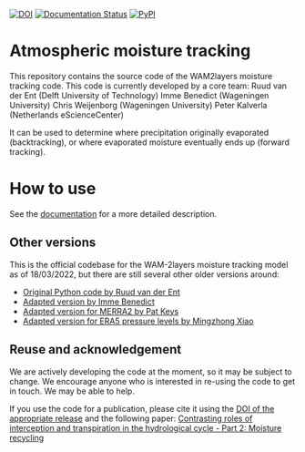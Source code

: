 [![DOI](https://zenodo.org/badge/471007521.svg)](https://zenodo.org/badge/latestdoi/471007521)
[![Documentation Status](https://readthedocs.org/projects/wam2layers/badge/?version=latest)](https://wam2layers.readthedocs.io/en/latest/?badge=latest)
[![PyPI](https://img.shields.io/pypi/v/wam2layers)](https://pypi.org/project/wam2layers/)

# Atmospheric moisture tracking

This repository contains the source code of the WAM2layers moisture tracking
code. This code is currently developed by a core team:
Ruud van der Ent (Delft University of Technology)
Imme Benedict (Wageningen University)
Chris Weijenborg (Wageningen University)
Peter Kalverla (Netherlands eScienceCenter)

It can be used to determine where
precipitation originally evaporated (backtracking), or where evaporated moisture
eventually ends up (forward tracking).

# How to use
See the [documentation](http://wam2layers.rtfd.io/) for a more detailed description.

## Other versions

This is the official codebase for the WAM-2layers moisture tracking model as of
18/03/2022, but there are still several other older versions around:

- [Original Python code by Ruud van der Ent](https://github.com/ruudvdent/WAM2layersPython)
- [Adapted version by Imme Benedict](https://github.com/Imme1992/moisture_tracking_mississippi)
- [Adapted version for MERRA2 by Pat Keys](https://github.com/pkeys/WAM2layersPythonMerra2)
- [Adapted version for ERA5 pressure levels by Mingzhong Xiao](https://zenodo.org/record/4796962#.Y25d1-TMIVA)

## Reuse and acknowledgement

We are actively developing the code at the moment, so it may be subject to
change. We encourage anyone who is interested in re-using the code to get in
touch. We may be able to help.

If you use the code for a publication, please cite it using the [DOI of the
appropriate release](https://doi.org/10.5281/zenodo.7010594) and the
following paper: 
[Contrasting roles of interception and transpiration in the
hydrological cycle - Part 2: Moisture
recycling](https://doi.org/10.5194/esd-5-471-2014)

